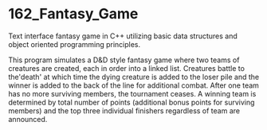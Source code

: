 # 162_Fantasy_Game
Text interface fantasy game in C++ utilizing basic data structures and object oriented programming principles.

This program simulates a D&D style fantasy game where two teams of creatures are created, each in order into a linked list. Creatures battle to the'death' at which time the dying creature is added to the loser pile and the winner is added to the back of the line for additional combat. After one team has no more surviving members, the tournament ceases. A winning team is determined by total number of points (additional bonus points for surviving members) and the top three individual finishers regardless of team are announced.
